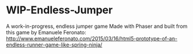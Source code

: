 # WIP-Endless-Jumper

A work-in-progress, endless jumper game
Made with Phaser and built from this game by Emanuele Feronato: 
http://www.emanueleferonato.com/2015/03/16/html5-prototype-of-an-endless-runner-game-like-spring-ninja/

